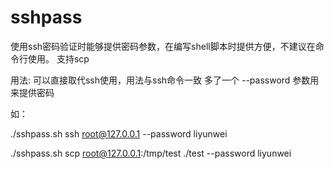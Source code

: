 # sshpass
使用ssh密码验证时能够提供密码参数，在编写shell脚本时提供方便，不建议在命令行使用。
支持scp

用法:
可以直接取代ssh使用，用法与ssh命令一致
多了一个 --password 参数用来提供密码

如：

./sshpass.sh ssh root@127.0.0.1 --password liyunwei

./sshpass.sh scp root@127.0.0.1:/tmp/test ./test --password liyunwei


